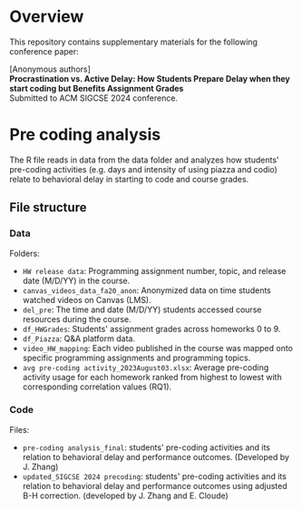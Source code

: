 # Overview

This repository contains supplementary materials for the following conference paper:

[Anonymous authors]\
**Procrastination vs. Active Delay: How Students Prepare Delay when they start coding but Benefits Assignment Grades**\
Submitted to ACM SIGCSE 2024 conference.

# Pre coding analysis
The R file reads in data from the data folder and analyzes how students' pre-coding activities (e.g. days and intensity of using piazza and codio) relate to behavioral delay in starting to code and course grades.

## File structure

### Data

Folders:

* `HW release data`: Programming assignment number, topic, and release date (M/D/YY) in the course.
* `canvas_videos_data_fa20_anon`: Anonymized data on time students watched videos on Canvas (LMS). 
* `del_pre`: The time and date (M/D/YY) students accessed course resources during the course.
* `df_HWGrades`: Students' assignment grades across homeworks 0 to 9.
* `df_Piazza`: Q&A platform data.
* `video_HW_mapping`: Each video published in the course was mapped onto specific programming assignments and programming topics.
* `avg pre-coding activity_2023August03.xlsx`: Average pre-coding activity usage for each homework ranked from highest to lowest with corresponding correlation values (RQ1).


### Code

Files:

* `pre-coding analysis_final`: students' pre-coding activities and its relation to behavioral delay and performance outcomes. (Developed by J. Zhang)
* `updated_SIGCSE 2024 precoding`: students' pre-coding activities and its relation to behavioral delay and performance outcomes using adjusted B-H correction. (developed by J. Zhang and E. Cloude)
